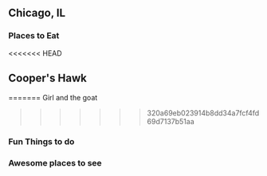 ## Chicago, IL

### Places to Eat
<<<<<<< HEAD
## Cooper's Hawk
=======
Girl and the goat
>>>>>>> 320a69eb023914b8dd34a7fcf4fd69d7137b51aa
### Fun Things to do

### Awesome places to see
